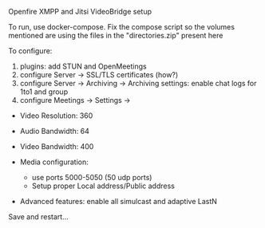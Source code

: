 Openfire XMPP and Jitsi VideoBridge setup

To run, use docker-compose. Fix the compose script so the volumes mentioned are using the files in the "directories.zip" present here

To configure:

1. plugins: add STUN and OpenMeetings
2. configure Server -> SSL/TLS certificates (how?)
3. configure Server -> Archiving -> Archiving settings: enable chat logs for 1to1 and group
4. configure Meetings -> Settings -> 
- Video Resolution: 360
- Audio Bandwidth: 64
- Video Bandwidth: 400

- Media configuration: 
  - use ports 5000-5050 (50 udp ports) 
  - Setup proper Local address/Public address

- Advanced features: enable all simulcast and adaptive LastN


Save and restart...


